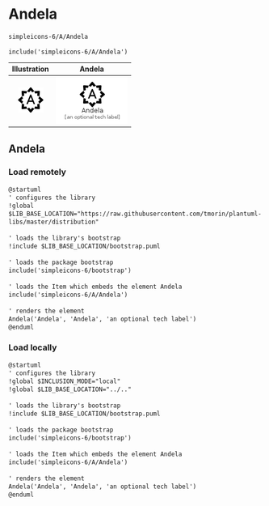 # Andela


```text
simpleicons-6/A/Andela
```

```text
include('simpleicons-6/A/Andela')
```



| Illustration | Andela |
| :---: | :---: |
| ![illustration for Illustration](../../simpleicons-6/A/Andela.png) | ![illustration for Andela](../../simpleicons-6/A/Andela.Local.png) |




## Andela

### Load remotely
```plantuml
@startuml
' configures the library
!global $LIB_BASE_LOCATION="https://raw.githubusercontent.com/tmorin/plantuml-libs/master/distribution"

' loads the library's bootstrap
!include $LIB_BASE_LOCATION/bootstrap.puml

' loads the package bootstrap
include('simpleicons-6/bootstrap')

' loads the Item which embeds the element Andela
include('simpleicons-6/A/Andela')

' renders the element
Andela('Andela', 'Andela', 'an optional tech label')
@enduml
```

### Load locally
```plantuml
@startuml
' configures the library
!global $INCLUSION_MODE="local"
!global $LIB_BASE_LOCATION="../.."

' loads the library's bootstrap
!include $LIB_BASE_LOCATION/bootstrap.puml

' loads the package bootstrap
include('simpleicons-6/bootstrap')

' loads the Item which embeds the element Andela
include('simpleicons-6/A/Andela')

' renders the element
Andela('Andela', 'Andela', 'an optional tech label')
@enduml
```

